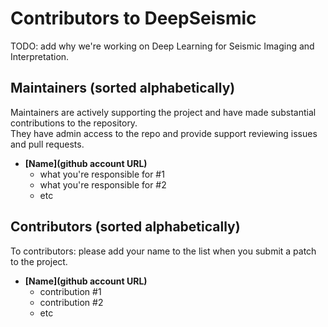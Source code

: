 Contributors to DeepSeismic
===========================

TODO: add why we're working on Deep Learning for Seismic Imaging and Interpretation.

Maintainers (sorted alphabetically)
---------------------------------------
Maintainers are actively supporting the project and have made substantial contributions to the repository.<br>
They have admin access to the repo and provide support reviewing issues and pull requests.

* **[Name](github account URL)**
   * what you're responsible for #1
   * what you're responsible for #2
   * etc

Contributors  (sorted alphabetically)
-------------------------------------

To contributors: please add your name to the list when you submit a patch to the project.

* **[Name](github account URL)**
   * contribution #1
   * contribution #2
   * etc

